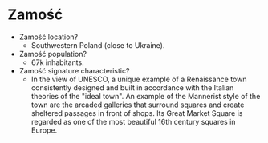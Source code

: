 # Zamość

* Zamość location?
    * Southwestern Poland (close to Ukraine).
* Zamość population?
    * 67k inhabitants.
* Zamość signature characteristic?
    * In the view of UNESCO, a unique example of a Renaissance town consistently designed and built in accordance with the Italian theories of the "ideal town".  An example of the Mannerist style of the town are the arcaded galleries that surround squares and create sheltered passages in front of shops. Its Great Market Square is regarded as one of the most beautiful 16th century squares in Europe.
